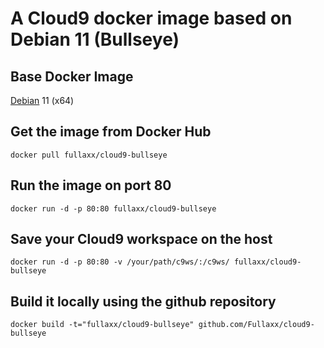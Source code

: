 # A Cloud9 docker image based on Debian 11 (Bullseye)

## Base Docker Image
[Debian](https://hub.docker.com/_/debian) 11 (x64)

## Get the image from Docker Hub
```
docker pull fullaxx/cloud9-bullseye
```

## Run the image on port 80
```
docker run -d -p 80:80 fullaxx/cloud9-bullseye
```

## Save your Cloud9 workspace on the host
```
docker run -d -p 80:80 -v /your/path/c9ws/:/c9ws/ fullaxx/cloud9-bullseye
```

## Build it locally using the github repository
```
docker build -t="fullaxx/cloud9-bullseye" github.com/Fullaxx/cloud9-bullseye
```
